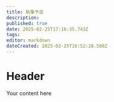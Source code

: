 ```yaml
---
title: 執筆予定
description: 
published: true
date: 2025-02-25T17:16:35.743Z
tags: 
editor: markdown
dateCreated: 2025-02-25T16:52:28.500Z
---
```


# Header
Your content here

<blockquote class="twitter-tweet" data-theme="dark" data-dnt="true"><a href="https://twitter.com/ngt5479/status/1751960924234330207?ref_src=twsrc%5Etfw"></a></blockquote>


<blockquote class="twitter-tweet" data-theme="dark" data-dnt="true"><a href="https://x.com/meitetsu600V/status/1893843099752726790?ref_src=twsrc%5Etfw"></a></blockquote>
<blockquote class="twitter-tweet" data-theme="dark" data-dnt="true"><a href="https://x.com/meitetsu600V/status/1890599803995754569?ref_src=twsrc%5Etfw"></a></blockquote>
<blockquote class="twitter-tweet" data-theme="dark" data-dnt="true"><a href="https://x.com/meitetsu600V/status/1885872598955016620?ref_src=twsrc%5Etfw"></a></blockquote>
<blockquote class="twitter-tweet" data-theme="dark" data-dnt="true"><a href="https://x.com/meitetsu600V/status/1884542718808134035?ref_src=twsrc%5Etfw"></a></blockquote>
<blockquote class="twitter-tweet" data-theme="dark" data-dnt="true"><a href="https://x.com/meitetsu600V/status/1877753816998904197?ref_src=twsrc%5Etfw"></a></blockquote>
<blockquote class="twitter-tweet" data-theme="dark" data-dnt="true"><a href="https://x.com/meitetsu600V/status/1876576999139099067?ref_src=twsrc%5Etfw"></a></blockquote>
<blockquote class="twitter-tweet" data-theme="dark" data-dnt="true"><a href="https://x.com/meitetsu600V/status/1873710256800628836?ref_src=twsrc%5Etfw"></a></blockquote>
<blockquote class="twitter-tweet" data-theme="dark" data-dnt="true"><a href="https://x.com/meitetsu600V/status/1873221316276568314?ref_src=twsrc%5Etfw"></a></blockquote>
<blockquote class="twitter-tweet" data-theme="dark" data-dnt="true"><a href="https://x.com/meitetsu600V/status/1858069422843265134?ref_src=twsrc%5Etfw"></a></blockquote>
<blockquote class="twitter-tweet" data-theme="dark" data-dnt="true"><a href="https://x.com/meitetsu600V/status/1857354474647605578?ref_src=twsrc%5Etfw"></a></blockquote>
<blockquote class="twitter-tweet" data-theme="dark" data-dnt="true"><a href="https://x.com/meitetsu600V/status/1856673516994854945?ref_src=twsrc%5Etfw"></a></blockquote>
<blockquote class="twitter-tweet" data-theme="dark" data-dnt="true"><a href="https://x.com/meitetsu600V/status/1856271984033968344?ref_src=twsrc%5Etfw"></a></blockquote>
<blockquote class="twitter-tweet" data-theme="dark" data-dnt="true"><a href="https://x.com/meitetsu600V/status/1856271718379036890?ref_src=twsrc%5Etfw"></a></blockquote>
<blockquote class="twitter-tweet" data-theme="dark" data-dnt="true"><a href="https://x.com/meitetsu600V/status/1855988420822413799?ref_src=twsrc%5Etfw"></a></blockquote>
<blockquote class="twitter-tweet" data-theme="dark" data-dnt="true"><a href="https://x.com/meitetsu600V/status/1855813830867370474?ref_src=twsrc%5Etfw"></a></blockquote>
<blockquote class="twitter-tweet" data-theme="dark" data-dnt="true"><a href="https://x.com/meitetsu600V/status/1855531624785678582?ref_src=twsrc%5Etfw"></a></blockquote>
<blockquote class="twitter-tweet" data-theme="dark" data-dnt="true"><a href="https://x.com/meitetsu600V/status/1853390499367014668?ref_src=twsrc%5Etfw"></a></blockquote>
<blockquote class="twitter-tweet" data-theme="dark" data-dnt="true"><a href="https://x.com/meitetsu600V/status/1849800038316376520?ref_src=twsrc%5Etfw"></a></blockquote>
<blockquote class="twitter-tweet" data-theme="dark" data-dnt="true"><a href="https://x.com/meitetsu600V/status/1848299661930680636?ref_src=twsrc%5Etfw"></a></blockquote>
<blockquote class="twitter-tweet" data-theme="dark" data-dnt="true"><a href="https://x.com/meitetsu600V/status/1833081868021051859?ref_src=twsrc%5Etfw"></a></blockquote>
<blockquote class="twitter-tweet" data-theme="dark" data-dnt="true"><a href="https://x.com/meitetsu600V/status/1830566078982070380?ref_src=twsrc%5Etfw"></a></blockquote>
<blockquote class="twitter-tweet" data-theme="dark" data-dnt="true"><a href="https://x.com/meitetsu600V/status/1809006042950611247?ref_src=twsrc%5Etfw"></a></blockquote>
<blockquote class="twitter-tweet" data-theme="dark" data-dnt="true"><a href="https://x.com/meitetsu600V/status/1806881044848918646?ref_src=twsrc%5Etfw"></a></blockquote>
<blockquote class="twitter-tweet" data-theme="dark" data-dnt="true"><a href="https://x.com/meitetsu600V/status/1794402366885871930?ref_src=twsrc%5Etfw"></a></blockquote>
<blockquote class="twitter-tweet" data-theme="dark" data-dnt="true"><a href="https://x.com/meitetsu600V/status/1789913585327415567?ref_src=twsrc%5Etfw"></a></blockquote>
<blockquote class="twitter-tweet" data-theme="dark" data-dnt="true"><a href="https://x.com/meitetsu600V/status/1770762476428157068?ref_src=twsrc%5Etfw"></a></blockquote>
<blockquote class="twitter-tweet" data-theme="dark" data-dnt="true"><a href="https://x.com/meitetsu600V/status/1769939056694362304?ref_src=twsrc%5Etfw"></a></blockquote>
<blockquote class="twitter-tweet" data-theme="dark" data-dnt="true"><a href="https://x.com/meitetsu600V/status/1751100886536106398?ref_src=twsrc%5Etfw"></a></blockquote>
<blockquote class="twitter-tweet" data-theme="dark" data-dnt="true"><a href="https://x.com/meitetsu600V/status/1709133436995195317?ref_src=twsrc%5Etfw"></a></blockquote>
<blockquote class="twitter-tweet" data-theme="dark" data-dnt="true"><a href="https://x.com/meitetsu600V/status/1708820447511633983?ref_src=twsrc%5Etfw"></a></blockquote>
<blockquote class="twitter-tweet" data-theme="dark" data-dnt="true"><a href="https://x.com/meitetsu600V/status/1692853201874436230?ref_src=twsrc%5Etfw"></a></blockquote>
<blockquote class="twitter-tweet" data-theme="dark" data-dnt="true"><a href="https://x.com/meitetsu600V/status/1690073022424842242?ref_src=twsrc%5Etfw"></a></blockquote>
<blockquote class="twitter-tweet" data-theme="dark" data-dnt="true"><a href="https://x.com/meitetsu600V/status/1684518039499460608?ref_src=twsrc%5Etfw"></a></blockquote>
<blockquote class="twitter-tweet" data-theme="dark" data-dnt="true"><a href="https://x.com/meitetsu600V/status/1683077061987143682?ref_src=twsrc%5Etfw"></a></blockquote>
<blockquote class="twitter-tweet" data-theme="dark" data-dnt="true"><a href="https://x.com/meitetsu600V/status/1682580836363931649?ref_src=twsrc%5Etfw"></a></blockquote>
<blockquote class="twitter-tweet" data-theme="dark" data-dnt="true"><a href="https://x.com/meitetsu600V/status/1668817343617843201?ref_src=twsrc%5Etfw"></a></blockquote>
<blockquote class="twitter-tweet" data-theme="dark" data-dnt="true"><a href="https://x.com/meitetsu600V/status/1667721378139889665?ref_src=twsrc%5Etfw"></a></blockquote>
<blockquote class="twitter-tweet" data-theme="dark" data-dnt="true"><a href="https://x.com/meitetsu600V/status/1667669056969916421?ref_src=twsrc%5Etfw"></a></blockquote>
<blockquote class="twitter-tweet" data-theme="dark" data-dnt="true"><a href="https://x.com/meitetsu600V/status/1665177806551281664?ref_src=twsrc%5Etfw"></a></blockquote>
<blockquote class="twitter-tweet" data-theme="dark" data-dnt="true"><a href="https://x.com/meitetsu600V/status/1664878053867286530?ref_src=twsrc%5Etfw"></a></blockquote>
<blockquote class="twitter-tweet" data-theme="dark" data-dnt="true"><a href="https://x.com/meitetsu600V/status/1648609673686421504?ref_src=twsrc%5Etfw"></a></blockquote>
<blockquote class="twitter-tweet" data-theme="dark" data-dnt="true"><a href="https://x.com/meitetsu600V/status/1623254977757212672?ref_src=twsrc%5Etfw"></a></blockquote>
<blockquote class="twitter-tweet" data-theme="dark" data-dnt="true"><a href="https://x.com/meitetsu600V/status/1622259869163335680?ref_src=twsrc%5Etfw"></a></blockquote>
<blockquote class="twitter-tweet" data-theme="dark" data-dnt="true"><a href="https://x.com/meitetsu600V/status/1619883205850697728?ref_src=twsrc%5Etfw"></a></blockquote>
<blockquote class="twitter-tweet" data-theme="dark" data-dnt="true"><a href="https://x.com/meitetsu600V/status/1619649121610256385?ref_src=twsrc%5Etfw"></a></blockquote>
<blockquote class="twitter-tweet" data-theme="dark" data-dnt="true"><a href="https://x.com/meitetsu600V/status/1618799949793366016?ref_src=twsrc%5Etfw"></a></blockquote>
<blockquote class="twitter-tweet" data-theme="dark" data-dnt="true"><a href="https://x.com/meitetsu600V/status/1605553517564870656?ref_src=twsrc%5Etfw"></a></blockquote>
<blockquote class="twitter-tweet" data-theme="dark" data-dnt="true"><a href="https://x.com/meitetsu600V/status/1605553075405475841?ref_src=twsrc%5Etfw"></a></blockquote>
<blockquote class="twitter-tweet" data-theme="dark" data-dnt="true"><a href="https://x.com/meitetsu600V/status/1604752107847897089?ref_src=twsrc%5Etfw"></a></blockquote>
<blockquote class="twitter-tweet" data-theme="dark" data-dnt="true"><a href="https://x.com/meitetsu600V/status/1603252033322373121?ref_src=twsrc%5Etfw"></a></blockquote>
<blockquote class="twitter-tweet" data-theme="dark" data-dnt="true"><a href="https://x.com/meitetsu600V/status/1597580865613492233?ref_src=twsrc%5Etfw"></a></blockquote>
<blockquote class="twitter-tweet" data-theme="dark" data-dnt="true"><a href="https://x.com/meitetsu600V/status/1595822818486550529?ref_src=twsrc%5Etfw"></a></blockquote>
<blockquote class="twitter-tweet" data-theme="dark" data-dnt="true"><a href="https://x.com/meitetsu600V/status/1588333304905809921?ref_src=twsrc%5Etfw"></a></blockquote>
<blockquote class="twitter-tweet" data-theme="dark" data-dnt="true"><a href="https://x.com/meitetsu600V/status/1577589942758174720?ref_src=twsrc%5Etfw"></a></blockquote>
<blockquote class="twitter-tweet" data-theme="dark" data-dnt="true"><a href="https://x.com/meitetsu600V/status/1576597226071412737?ref_src=twsrc%5Etfw"></a></blockquote>
<blockquote class="twitter-tweet" data-theme="dark" data-dnt="true"><a href="https://x.com/meitetsu600V/status/1567485827487514631?ref_src=twsrc%5Etfw"></a></blockquote>
<blockquote class="twitter-tweet" data-theme="dark" data-dnt="true"><a href="https://x.com/meitetsu600V/status/1564628675265302528?ref_src=twsrc%5Etfw"></a></blockquote>
<blockquote class="twitter-tweet" data-theme="dark" data-dnt="true"><a href="https://x.com/meitetsu600V/status/1564153536480288768?ref_src=twsrc%5Etfw"></a></blockquote>
<blockquote class="twitter-tweet" data-theme="dark" data-dnt="true"><a href="https://x.com/meitetsu600V/status/1563558337618227200?ref_src=twsrc%5Etfw"></a></blockquote>
<blockquote class="twitter-tweet" data-theme="dark" data-dnt="true"><a href="https://x.com/meitetsu600V/status/1561987597513080833?ref_src=twsrc%5Etfw"></a></blockquote>



















